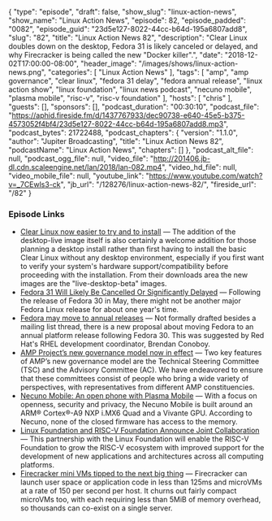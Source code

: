 {
  "type": "episode",
  "draft": false,
  "show_slug": "linux-action-news",
  "show_name": "Linux Action News",
  "episode": 82,
  "episode_padded": "0082",
  "episode_guid": "23d5e127-8022-44cc-b64d-195a6807add8",
  "slug": "82",
  "title": "Linux Action News 82",
  "description": "Clear Linux doubles down on the desktop, Fedora 31 is likely canceled or delayed, and why Firecracker is being called the new \"Docker killer\".",
  "date": "2018-12-02T17:00:00-08:00",
  "header_image": "/images/shows/linux-action-news.png",
  "categories": [
    "Linux Action News"
  ],
  "tags": [
    "amp",
    "amp governance",
    "clear linux",
    "fedora 31 delay",
    "fedora annual release",
    "linux action show",
    "linux foundation",
    "linux news podcast",
    "necuno mobile",
    "plasma mobile",
    "risc-v",
    "risc-v foundation"
  ],
  "hosts": [
    "chris"
  ],
  "guests": [],
  "sponsors": [],
  "podcast_duration": "00:30:10",
  "podcast_file": "https://aphid.fireside.fm/d/1437767933/dec90738-e640-45e5-b375-4573052f4bf4/23d5e127-8022-44cc-b64d-195a6807add8.mp3",
  "podcast_bytes": 21722488,
  "podcast_chapters": {
    "version": "1.1.0",
    "author": "Jupiter Broadcasting",
    "title": "Linux Action News 82",
    "podcastName": "Linux Action News",
    "chapters": []
  },
  "podcast_alt_file": null,
  "podcast_ogg_file": null,
  "video_file": "http://201406.jb-dl.cdn.scaleengine.net/lan/2018/lan-082.mp4",
  "video_hd_file": null,
  "video_mobile_file": null,
  "youtube_link": "https://www.youtube.com/watch?v=_7CEwls3-ck",
  "jb_url": "/128276/linux-action-news-82/",
  "fireside_url": "/82"
}


### Episode Links

  * [Clear Linux now easier to try and to install](https://www.phoronix.com/scan.php?page=news_item&px=Clear-Linux-Desktop-Live-Beta&utm_source=feedburner&utm_medium=feed&utm_campaign=Feed%3A+Phoronix+%28Phoronix%29 "Clear Linux now easier to try and to install") — The addition of the desktop-live image itself is also certainly a welcome addition for those planning a desktop install rather than first having to install the basic Clear Linux without any desktop environment, especially if you first want to verify your system's hardware support/compatibility before proceeding with the installation. From their downloads area the new images are the "live-desktop-beta" images.
  * [Fedora 31 Will Likely Be Cancelled Or Significantly Delayed](https://www.phoronix.com/scan.php?page=news_item&px=Fedora-31-Changes-Ahead "Fedora 31 Will Likely Be Cancelled Or Significantly Delayed") — Following the release of Fedora 30 in May, there might not be another major Fedora Linux release for about one year's time. 
  * [Fedora may move to annual releases](https://www.phoronix.com/scan.php?page=news_item&px=Annual-Fedora-2019-Proposal "Fedora may move to annual releases") — Not formally drafted besides a mailing list thread, there is a new proposal about moving Fedora to an annual platform release following Fedora 30. This was suggested by Red Hat's RHEL development coordinator, Brendan Conoboy. 
  * [AMP Project’s new governance model now in effect](https://amphtml.wordpress.com/2018/11/30/amp-projects-new-governance-model-now-in-effect/ "AMP Project’s new governance model now in effect") — Two key features of AMP’s new governance model are the Technical Steering Committee (TSC) and the Advisory Committee (AC). We have endeavored to ensure that these committees consist of people who bring a wide variety of perspectives, with representatives from different AMP constituencies. 
  * [Necuno Mobile: An open phone with Plasma Mobile](https://dot.kde.org/2018/11/29/necuno-mobile-open-phone-plasma-mobile "Necuno Mobile: An open phone with Plasma Mobile") — With a focus on openness, security and privacy, the Necuno Mobile is built around an ARM® Cortex®-A9 NXP i.MX6 Quad and a Vivante GPU. According to Necuno, none of the closed firmware has access to the memory.
  * [Linux Foundation and RISC-V Foundation Announce Joint Collaboration](https://www.linuxfoundation.org/the-linux-foundation/2018/11/the-linux-foundation-and-risc-v-foundation-announce-joint-collaboration-to-enable-a-new-era-of-open-architecture/ "Linux Foundation and RISC-V Foundation Announce Joint Collaboration") — This partnership with the Linux Foundation will enable the RISC-V Foundation to grow the RISC-V ecosystem with improved support for the development of new applications and architectures across all computing platforms.
  * [Firecracker mini VMs tipped to the next big thing](https://www.theregister.co.uk/AMP/2018/11/27/aws_sets_firecracker/ "Firecracker mini VMs tipped to the next big thing") — Firecracker can launch user space or application code in less than 125ms and microVMs at a rate of 150 per second per host. It churns out fairly compact microVMs too, with each requiring less than 5MiB of memory overhead, so thousands can co-exist on a single server. 


